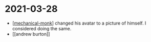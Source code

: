 # 2021-03-28

- [[mechanical-monk]] changed his avatar to a picture of himself. I considered doing the same.
- [[andrew burton]]

[//begin]: # "Autogenerated link references for markdown compatibility"
[mechanical-monk]: ../mechanical-monk "Mechanical Monk"
[//end]: # "Autogenerated link references"